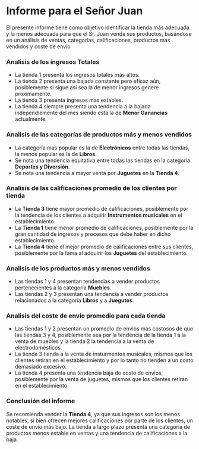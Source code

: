 # Informe para el Señor Juan
El presente informe tiene como objetivo identificar la tienda más adecuada y la menos adecuada para que el Sr. Juan venda sus productos, basándose en un análisis de ventas, categorías, calificaciones, productos más vendidos y coste de envío

### Analisis de los ingresos Totales
- La tienda 1 presenta los ingresos totales más altos.
- La tienda 2 presenta una bajada constante pero eficaz aún, posiblemente si sigue así sea la de menor ingresos genere proximamente.
- La tienda 3 presenta ingresos mas estables.
- La tienda 4 siempre presenta una tendencia a la bajada independiemente del mes siendo esta la de **Menor Ganancias** actualmente.

### Analisis de las categorías de productos más y menos vendidos
- La categoría mas popular es la de **Electrónicos** entre todas las tiendas, la menos popular es la de **Libros**.
- Se nota una tendencia equitativa entre todas las tiendas en la categoría **Deportes y Diversión**.
- Se nota una tendencia a mayor venta por **Juguetes** en la **Tienda 4**.

### Analisis de las calificaciones promedio de los clientes por tienda
- La **Tienda 3** tiene mayor promedio de calificaciones, posiblemente por la tendencia de los clientes a adquirir **Instrumentos musicales** en el establecimiento.
- La **Tienda 1** tiene menor promedio de calificaciones, posiblemente por la gran cantidad de ingresos y procesos que debe haber en dicho establecimiento.
- La **Tienda 4** tiene el mejor promedio de calificaciones entre sus clientes, posiblemente por la fama al adquirir los **Juguetes** del establecimiento.

### Analisis de los productos más y menos vendidos
- Las tiendas 1 y 4 presentan tendencias a vender productos pertenecientes a la categoría **Muebles**.
- Las tiendas 2 y 3 presentan una tendencia a vender productos relacionados a la categoría **Libros** y a **Juegutes**.

### Analisis del coste de envío promedio para cada tienda
- Las tiendas 1 y 2 presentan un promedio de envios mas costosos de que las tiendas 3 y 4, posiblemente sea por la tendencia de la tienda 1 a la venta de muebles y la tienda 2 la tendencia a la venta de electrodomésticos.
- La tienda 3 tienda a la venta de insturmentos musicales, mismos que los clientes retiran en el establecimiento y por lo tanto no tienden a un costo demasiado excesivo.
- La tienda 4 presenta una tendencia baja de costo de envios, posiblemente por la venta de juguetes, mismos que los clientes retiran en el establecimiento.

### Conclusión del informe
Se recomienda vender la **Tienda 4**, ya que sus ingresos son los menos notables, si bien ofrecen mejores calificaciones por parte de los clientes, un coste de envío más bajo. La tienda a largo plazo presenta una categoría de productos menos estable en ventas y una tendencia de calificaciones a la baja.
